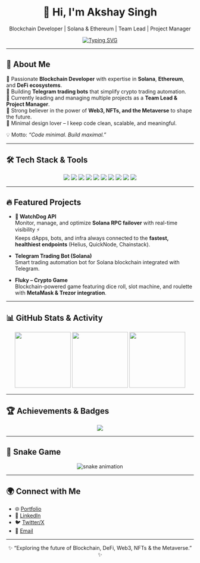 <!-- Title & Welcome -->
<h1 align="center">👋 Hi, I'm Akshay Singh</h1>
<p align="center">Blockchain Developer | Solana & Ethereum | Team Lead | Project Manager</p>

<!-- Typing Animation -->
<p align="center">
  <a href="https://github.com/yudizaxay">
    <img src="https://readme-typing-svg.herokuapp.com?font=Fira+Code&size=24&pause=1000&color=7B3FE4&width=500&lines=Blockchain+Developer;Solana+%7C+Telegram+Bots;DeFi+%7C+Web3+%7C+NFTs;Team+Lead+%7C+Project+Manager" alt="Typing SVG" />
  </a>
</p>

---

## 🌟 About Me

🔹 Passionate **Blockchain Developer** with expertise in **Solana**, **Ethereum**, and **DeFi ecosystems**.  
🔹 Building **Telegram trading bots** that simplify crypto trading automation.  
🔹 Currently leading and managing multiple projects as a **Team Lead & Project Manager**.  
🔹 Strong believer in the power of **Web3, NFTs, and the Metaverse** to shape the future.  
🔹 Minimal design lover – I keep code clean, scalable, and meaningful.  

💡 Motto: *“Code minimal. Build maximal.”*

---

## 🛠️ Tech Stack & Tools

<p align="center">
  <!-- Blockchain -->
  <img src="https://img.shields.io/badge/Solana-9945FF?style=for-the-badge&logo=solana&logoColor=white"/>
  <img src="https://img.shields.io/badge/Ethereum-3C3C3D?style=for-the-badge&logo=ethereum&logoColor=white"/>
  <img src="https://img.shields.io/badge/Web3.js-F16822?style=for-the-badge&logo=web3dotjs&logoColor=white"/>
  <img src="https://img.shields.io/badge/DeFi-25D366?style=for-the-badge&logo=bitcoin&logoColor=white"/>
  <img src="https://img.shields.io/badge/NFTs-FF61F6?style=for-the-badge&logo=nintendo-3ds&logoColor=white"/>
  
  <!-- Dev Tools -->
  <img src="https://img.shields.io/badge/Node.js-43853D?style=for-the-badge&logo=node.js&logoColor=white"/>
  <img src="https://img.shields.io/badge/Hardhat-FCC624?style=for-the-badge&logo=ethereum&logoColor=black"/>
  <img src="https://img.shields.io/badge/JavaScript-323330?style=for-the-badge&logo=javascript&logoColor=F7DF1E"/>
  
  <!-- Management -->
  <img src="https://img.shields.io/badge/Agile-2496ED?style=for-the-badge&logo=trello&logoColor=white"/>
  <img src="https://img.shields.io/badge/Scrum-6DB33F?style=for-the-badge&logo=jira&logoColor=white"/>
</p>

---

## 🔥 Featured Projects

- **🐾 WatchDog API**  
  Monitor, manage, and optimize **Solana RPC failover** with real-time visibility ⚡  
  Keeps dApps, bots, and infra always connected to the **fastest, healthiest endpoints** (Helius, QuickNode, Chainstack).

- **Telegram Trading Bot (Solana)**  
  Smart trading automation bot for Solana blockchain integrated with Telegram.

- **Fluky – Crypto Game**  
  Blockchain-powered game featuring dice roll, slot machine, and roulette with **MetaMask & Trezor integration**.

---

## 📊 GitHub Stats & Activity

<p align="center">
  <img src="https://github-readme-stats.vercel.app/api?username=yudizaxay&show_icons=true&theme=radical&hide_border=true" height="150"/>
  <img src="https://github-readme-streak-stats.herokuapp.com?user=yudizaxay&theme=radical&hide_border=true" height="150"/>
  <img src="https://github-readme-stats.vercel.app/api/top-langs/?username=yudizaxay&layout=compact&theme=radical&hide_border=true" height="150"/>
</p>

---

## 🏆 Achievements & Badges

<p align="center">
  <img src="https://github-profile-trophy.vercel.app/?username=yudizaxay&theme=radical&no-frame=true&margin-w=15&margin-h=15&title=Commits,Repositories,PullRequest,Issues,Experience"/>
</p>

---

## 🐍 Snake Game

<p align="center">
  <img src="https://raw.githubusercontent.com/yudizaxay/yudizaxay/output/github-contribution-grid-snake.svg" alt="snake animation"/>
</p>

---

## 🌍 Connect with Me

- 🌐 [Portfolio](https://www.axaysingh.com)  
- 💼 [LinkedIn](https://www.linkedin.com/in/axaysingh)  
- 🐦 [Twitter/X](https://twitter.com/axayrsingh)  
- 📩 [Email](mailto:your-email@example.com)  

---

<p align="center">✨ “Exploring the future of Blockchain, DeFi, Web3, NFTs & the Metaverse.” ✨</p>
